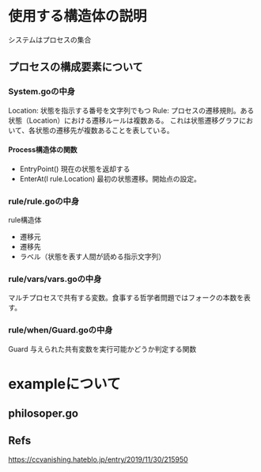 


# 使用する構造体の説明
システムはプロセスの集合

## プロセスの構成要素について

### System.goの中身

Location: 状態を指示する番号を文字列でもつ
Rule: プロセスの遷移規則。ある状態（Location）における遷移ルールは複数ある。
これは状態遷移グラフにおいて、各状態の遷移先が複数あることを表している。

#### Process構造体の関数
- EntryPoint() 現在の状態を返却する
- EnterAt(l rule.Location) 最初の状態遷移。開始点の設定。


### rule/rule.goの中身
rule構造体
- 遷移元
- 遷移先
- ラベル（状態を表す人間が読める指示文字列）

### rule/vars/vars.goの中身
マルチプロセスで共有する変数。食事する哲学者問題ではフォークの本数を表す。


### rule/when/Guard.goの中身
Guard
与えられた共有変数を実行可能かどうか判定する関数






# exampleについて
## philosoper.go





## Refs
https://ccvanishing.hateblo.jp/entry/2019/11/30/215950

